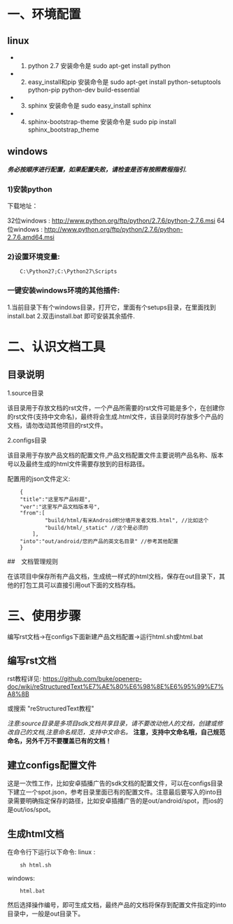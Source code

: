 
# 一、环境配置

## linux
* 1. python 2.7  安装命令是 sudo apt-get install python 
* 2. easy_install和pip   安装命令是 sudo apt-get install python-setuptools python-pip python-dev build-essential
* 3. sphinx  安装命令是 sudo easy_install sphinx
* 4. sphinx-bootstrap-theme 安装命令是 sudo pip install sphinx_bootstrap_theme

## windows

>
***务必按顺序进行配置，如果配置失败，请检查是否有按照教程指引.***

### 1)安装python

下载地址：

32位windows : http://www.python.org/ftp/python/2.7.6/python-2.7.6.msi
64位windows : http://www.python.org/ftp/python/2.7.6/python-2.7.6.amd64.msi

### 2)设置环境变量:

```
    C:\Python27;C:\Python27\Scripts

```

###  一键安装windows环境的其他插件:
1.当前目录下有个windows目录，打开它，里面有个setups目录，在里面找到install.bat
2.双击install.bat 即可安装其余插件.

# 二、认识文档工具

## 目录说明

1.source目录

该目录用于存放文档的rst文件，一个产品所需要的rst文件可能是多个，在创建你的rst文件(支持中文命名)，最终将会生成.html文件，该目录同时存放多个产品的文档，请勿改动其他项目的rst文件。

2.configs目录

该目录用于存放产品文档的配置文件,产品文档配置文件主要说明产品名称、版本号以及最终生成的html文件需要存放到的目标路径。

配置用的json文件定义:

```
    {
    "title":"这里写产品标题",
    "ver":"这里写产品文档版本号",
    "from":[
            "build/html/有米Android积分墙开发者文档.html", //比如这个
            "build/html/_static" //这个是必须的
        ],
    "into":"out/android/您的产品的英文名目录" //参考其他配置
    }

```
##　文档管理规则

在该项目中保存所有产品文档，生成统一样式的html文档，保存在out目录下，其他的打包工具可以直接引用out下面的文档存档。


# 三、使用步骤

编写rst文档->在configs下面新建产品文档配置->运行html.sh或html.bat


## 编写rst文档

rst教程详见: https://github.com/buke/openerp-doc/wiki/reStructuredText%E7%AE%80%E6%98%8E%E6%95%99%E7%A8%8B

或搜索 "reStructuredText教程"

*注意:source目录是多项目sdk文档共享目录，请不要改动他人的文档，创建或修改自己的文档,注意命名规范，支持中文命名。*
**注意，支持中文命名哦，自己规范命名，另外千万不要覆盖已有的文档！**

## 建立configs配置文件

这是一次性工作，比如安卓插播广告的sdk文档的配置文件，可以在configs目录下建立一个spot.json，参考目录里面已有的配置文件。注意最后要写入的into目录需要明确指定保存的路径，比如安卓插播广告的是out/android/spot，而ios的是out/ios/spot。

## 生成html文档

在命令行下运行以下命令:
linux :
```
    sh html.sh
```
windows:
```
    html.bat
```

然后选择操作编号，即可生成文档，最终产品的文档将保存到配置文件指定的into目录中，一般是out目录下。
